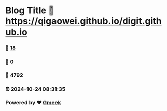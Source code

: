 # Blog Title :link: https://qigaowei.github.io/digit.github.io 
### :page_facing_up: [18](https://qigaowei.github.io/digit.github.io/tag.html) 
### :speech_balloon: 0 
### :hibiscus: 4792 
### :alarm_clock: 2024-10-24 08:31:35 
### Powered by :heart: [Gmeek](https://github.com/Meekdai/Gmeek)
